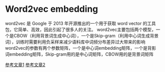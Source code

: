 # Word2vec embedding

word2vec 是 Google 于 2013 年开源推出的一个用于获取 word vector 的工具包，它简单、高效，因此引起了很多人的关注。
word2vec主要包括两个模型，一个是CBOW（利用背景词生成中心词），一个是Skip-gram（利用中心词生成背景词），训练时需要利用负采样来减少语料库中词频分布差异过大带来的影响
word2vec的参数有两个参数矩阵，一个是中心词embedding矩阵，一个是背影词embedding矩阵，Skip-gram用的是中心词矩阵，CBOW用的是背景词矩阵

[参考文章1](https://www.cnblogs.com/peghoty/p/3857839.html)
[参考文章2](https://www.zybuluo.com/Dounm/note/591752)